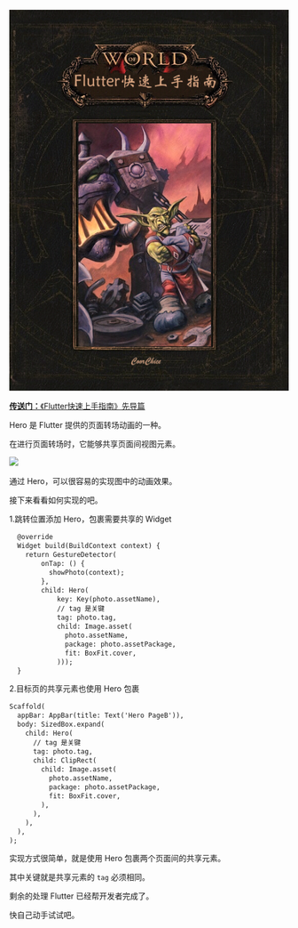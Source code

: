 [![](https://raw.githubusercontent.com/chenBingX/img/master/Flutter/Flutter快速上手指南封面2.JPG)](https://juejin.im/post/5c8f8e62e51d456a0f23d0fe)

[**传送门：**《Flutter快速上手指南》先导篇](https://juejin.im/post/5c8f8e62e51d456a0f23d0fe)


Hero 是 Flutter 提供的页面转场动画的一种。

在进行页面转场时，它能够共享页面间视图元素。  

![](https://raw.githubusercontent.com/chenBingX/img/master/Flutter/Hero.gif)  

通过 Hero，可以很容易的实现图中的动画效果。

接下来看看如何实现的吧。

1.跳转位置添加 Hero，包裹需要共享的 Widget

```
  @override
  Widget build(BuildContext context) {
    return GestureDetector(
        onTap: () {
          showPhoto(context);
        },
        child: Hero(
            key: Key(photo.assetName),
            // tag 是关键
            tag: photo.tag,
            child: Image.asset(
              photo.assetName,
              package: photo.assetPackage,
              fit: BoxFit.cover,
            )));
  }
```

2.目标页的共享元素也使用 Hero 包裹

```
Scaffold(
  appBar: AppBar(title: Text('Hero PageB')),
  body: SizedBox.expand(
    child: Hero(
      // tag 是关键
      tag: photo.tag,
      child: ClipRect(
        child: Image.asset(
          photo.assetName,
          package: photo.assetPackage,
          fit: BoxFit.cover,
        ),
      ),
    ),
  ),
);
```

实现方式很简单，就是使用 Hero 包裹两个页面间的共享元素。  

其中关键就是共享元素的 `tag` 必须相同。  

剩余的处理 Flutter 已经帮开发者完成了。

快自己动手试试吧。